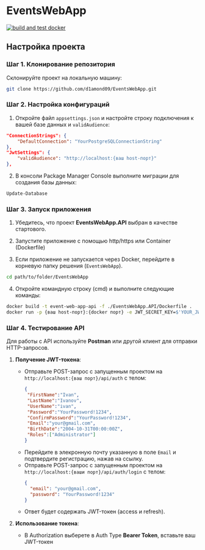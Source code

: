 # EventsWebApp 
[![build and test docker](https://github.com/d1amond09/EventsWebApp/actions/workflows/ci.yml/badge.svg)](https://github.com/d1amond09/EventsWebApp/actions/workflows/ci.yml)
## Настройка проекта

### Шаг 1. Клонирование репозитория

Склонируйте проект на локальную машину:

```bash
git clone https://github.com/d1amond09/EventsWebApp.git
```

### Шаг 2. Настройка конфигураций

1. Откройте файл `appsettings.json` и настройте строку подключения к вашей базе данных и `validAudience`:

```json
"ConnectionStrings": {
    "DefaultConnection": "YourPostgreSQLConnectionString"
},
"JwtSettings": {
    "validAudience": "http://localhost:{ваш host-порт}"
},
``` 

2. В консоли Package Manager Console выполните миграции для создания базы данных:

```bash
Update-Database
```

### Шаг 3. Запуск приложения

1. Убедитесь, что проект **EventsWebApp.API** выбран в качестве стартового.
2. Запустите приложение с помощью http/https или Container (Dockerfile)

3. Если приложение не запускается через Docker, перейдите в корневую папку решения (`EventsWebApp`).
```bash
cd path/to/folder/EventsWebApp
```
4. Откройте командную строку (cmd) и выполните следующие команды:
```bash
docker build -t event-web-app-api -f ./EventsWebApp.API/Dockerfile .
docker run -p {ваш host-порт}:{docker порт} -e JWT_SECRET_KEY=$'YOUR_JWT_SECRET_KEY_EVENT_WEB_APP_API' event-web-app-api
```

### Шаг 4. Тестирование API

Для работы с API используйте **Postman** или другой клиент для отправки HTTP-запросов.

1. **Получение JWT-токена**:

   - Отправьте POST-запрос с запущенным проектом на `http://localhost:{ваш порт}/api/auth` с телом:
     ```json
     {
      "FirstName":"Ivan",
      "LastName":"Ivanov",
      "UserName":"ivan",
      "Password":"YourPassword!1234",
      "ConfirmPassword":"YourPassword!1234",
      "Email":"your@gmail.com",
      "BirthDate":"2004-10-31T00:00:00Z",
      "Roles":["Administrator"]
     }
     ```
   - Перейдите в элекронную почту указанную в поле `Email` и подтвердите регистрацию, нажав на ссылку.
   - Отправьте POST-запрос с запущенным проектом на `http://localhost:{ваши порт}/api/auth/login` с телом:
     ```json
     {
       "email": "your@gmail.com",
       "password": "YourPassword!1234"
     }
     ```
   - Ответ будет содержать JWT-токен (access и refresh).

3. **Использование токена**:

   - В Authorization выберете в Auth Type **Bearer Token**, вставьте ваш JWT-токен
